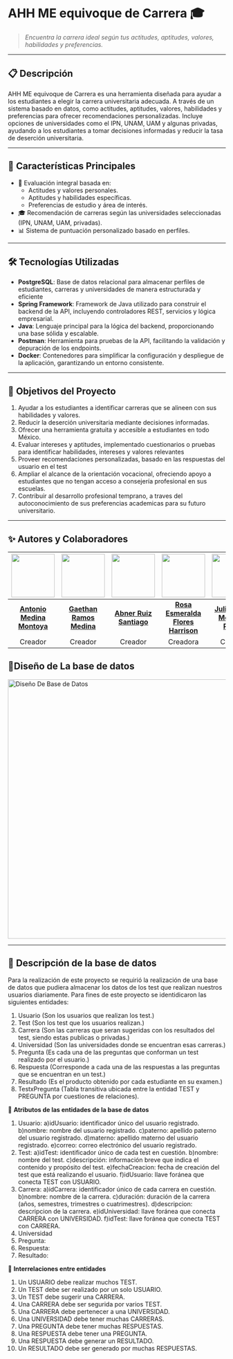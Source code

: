 # **AHH ME equivoque de Carrera** 🎓  
> _Encuentra la carrera ideal según tus actitudes, aptitudes, valores, habilidades y preferencias._

---

## 📋 **Descripción**  
AHH ME equivoque de Carrera es una herramienta diseñada para ayudar a los estudiantes a elegir la carrera universitaria adecuada. A través de un sistema basado en datos,  como actitudes, aptitudes, valores, habilidades y preferencias para ofrecer recomendaciones personalizadas. Incluye opciones de universidades como el IPN, UNAM, UAM y algunas privadas, ayudando a los estudiantes a tomar decisiones informadas y reducir la tasa de deserción universitaria.

---

## 🚀 **Características Principales**  
- 🧠 Evaluación integral basada en:
  - Actitudes y valores personales.
  - Aptitudes y habilidades específicas.
  - Preferencias de estudio y área de interés.
- 🎓 Recomendación de carreras según las universidades seleccionadas (IPN, UNAM, UAM, privadas).
- 📊 Sistema de puntuación personalizado basado en perfiles.

---

## 🛠️ **Tecnologías Utilizadas**  
- **PostgreSQL**: Base de datos relacional para almacenar perfiles de estudiantes, carreras y universidades de manera estructurada y eficiente  
- **Spring Framework**: Framework de Java utilizado para construir el backend de la API, incluyendo controladores REST, servicios y lógica empresarial.
- **Java**: Lenguaje principal para la lógica del backend, proporcionando una base sólida y escalable.
- **Postman**: Herramienta para pruebas de la API, facilitando la validación y depuración de los endpoints. 
- **Docker**: Contenedores para simplificar la configuración y despliegue de la aplicación, garantizando un entorno consistente.

---


## 🎯 **Objetivos del Proyecto**  
1. Ayudar a los estudiantes a identificar carreras que se alineen con sus habilidades y valores.  
2. Reducir la deserción universitaria mediante decisiones informadas.  
3. Ofrecer una herramienta gratuita y accesible a estudiantes en todo México.
4. Evaluar intereses y aptitudes, implementado cuestionarios o pruebas para identificar habilidades, intereses y valores relevantes
5. Proveer recomendaciones personalizadas, basado en las respuestas del usuario en el test
6. Ampliar el alcance de la orientación vocacional, ofreciendo apoyo a estudiantes que no tengan acceso a consejería profesional en sus escuelas.
7. Contribuir al desarrollo profesional temprano, a traves del autoconocimiento de sus preferencias academicas para su futuro universitario.

---
## ✨ **Autores y Colaboradores**  

| <img src="https://github.com/Tony0619-29.png" width="100" /> | <img src="https://github.com/gramos-GH.png" width="100" /> | <img src="https://github.com/AbnerR72.png" width="100" /> | <img src="https://github.com/EsmeraraldaFlores.png" width="100" /> | <img src="https://github.com/Yulsuwu.png" width="100" /> |<img src="https://github.com/Andu890.png" width="100" />|
|:---:|:---:|:---:|:---:|:---:|:---:|
| **[Antonio Medina Montoya](https://github.com/Tony0619-29)** | **[Gaethan Ramos Medina](https://github.com/gramos-GH)** | **[Abner Ruiz Santiago](https://github.com/AbnerR72)** | **[Rosa Esmeralda Flores Harrison](https://github.com/EsmeraraldaFlores)** | **[Julio Cesar Medrano Reyes](https://github.com/Yulsuwu)** |**[Andres Daniel García Brizuela](https://github.com/Andu890)**|
| Creador | Creador | Creador | Creadora | Creador |Creador|

## 💾**Diseño de La base de datos** 
<img src="AHHHMeEquivoqueDeCarrera_Diseño.jpg" alt="Diseño De Base de Datos" width="600">

---
## 📄 **Descripción de la base de datos**
Para la realización de este proyecto se requirió la realización de una base de datos que pudiera almacenar los datos de los test que realizan nuestros usuarios diariamente. Para fines de este proyecto se identidicaron las siguientes entidades:

1. Usuario     (Son los usuarios que realizan los test.)
2. Test        (Son los test que los usuarios realizan.)
3. Carrera     (Son las carreras que seran sugeridas con los resultados del test, siendo estas publicas o privadas.)
4. Universidad (Son las universidades donde se encuentran esas carreras.)
5. Pregunta (Es cada una de las preguntas que conforman un test realizado por el usuario.)
6. Respuesta (Corresponde a cada una de las respuestas a las preguntas que se encuentran en un test.)
7. Resultado (Es el producto obtenido por cada estudiante en su examen.)
8. TestxPregunta (Tabla transitiva ubicada entre la entidad TEST y PREGUNTA por cuestiones de relaciones).

📄 **Atributos de las entidades de la base de datos**

1. Usuario:
     a)idUsuario: identificador único del usuario registrado.
     b)nombre: nombre del usuario registrado.
     c)paterno: apellido paterno del usuario registrado.
     d)materno: apellido materno del usuario registrado.
     e)correo: correo electrónico del usuario registrado.
2. Test:
     a)idTest: identificador único de cada test en cuestión.
     b)nombre: nombre del test.
     c)descripción: información breve que indica el contenido y propósito del test.
     e)fechaCreacion: fecha de creación del test que está realizando el usuario.
     f)idUsuario: llave foránea que conecta TEST con USUARIO.
3. Carrera:
     a)idCarrera: identificador único de cada carrera en cuestión.
     b)nombre: nombre de la carrera.
     c)duración: duración de la carrera (años, semestres, trimestres o cuatrimestres).
     d)descripcion: descripcion de la carrera.
     e)idUniversidad: llave foránea que conecta CARRERA con UNIVERSIDAD.
     f)idTest: llave foránea que conecta TEST con CARRERA.
5. Universidad
6. Pregunta:
7. Respuesta:
8. Resultado:


📄 **Interrelaciones entre entidades**
1. Un USUARIO debe realizar muchos TEST.
2. Un TEST debe ser realizado por un solo USUARIO.
3. Un TEST debe sugerir una CARRERA.
4. Una CARRERA debe ser segurida por varios TEST.
5. Una CARRERA debe pertenecer a una UNIVERSIDAD.
6. Una UNIVERSIDAD debe tener muchas CARRERAS.
7. Una PREGUNTA debe tener muchas RESPUESTAS.
8. Una RESPUESTA debe tener una PREGUNTA.
9. Una RESPUESTA debe generar un RESULTADO.
10. Un RESULTADO debe ser generado por muchas RESPUESTAS.
